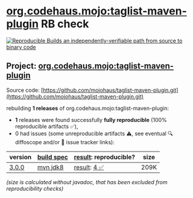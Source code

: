[org.codehaus.mojo:taglist-maven-plugin](https://central.sonatype.com/artifact/org.codehaus.mojo/taglist-maven-plugin/versions) RB check
=======

[![Reproducible Builds](https://reproducible-builds.org/images/logos/rb.svg) an independently-verifiable path from source to binary code](https://reproducible-builds.org/)

## Project: [org.codehaus.mojo:taglist-maven-plugin](https://central.sonatype.com/artifact/org.codehaus.mojo/taglist-maven-plugin/versions)

Source code: [https://github.com/mojohaus/taglist-maven-plugin.git](https://github.com/mojohaus/taglist-maven-plugin.git)

rebuilding **1 releases** of org.codehaus.mojo:taglist-maven-plugin:
- **1** releases were found successfully **fully reproducible** (100% reproducible artifacts :white_check_mark:),
- 0 had issues (some unreproducible artifacts :warning:, see eventual :mag: diffoscope and/or :memo: issue tracker links):

| version | [build spec](/BUILDSPEC.md) | [result](https://reproducible-builds.org/docs/jvm/): reproducible? | size |
| -- | --------- | ------ | -- |
| [3.0.0](https://central.sonatype.com/artifact/org.codehaus.mojo/taglist-maven-plugin/3.0.0/pom) | [mvn jdk8](taglist-maven-plugin-3.0.0.buildspec) | [result](taglist-maven-plugin-3.0.0.buildinfo): [4 :white_check_mark: ](taglist-maven-plugin-3.0.0.buildcompare) | 209K |

<i>(size is calculated without javadoc, that has been excluded from reproducibility checks)</i>
